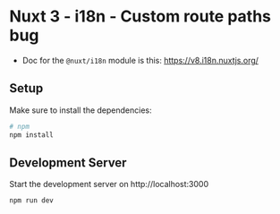 # Nuxt 3 - i18n - Custom route paths bug

* Doc for the `@nuxt/i18n` module is this: https://v8.i18n.nuxtjs.org/

## Setup

Make sure to install the dependencies:

```bash
# npm
npm install
```

## Development Server

Start the development server on http://localhost:3000

```bash
npm run dev
```

